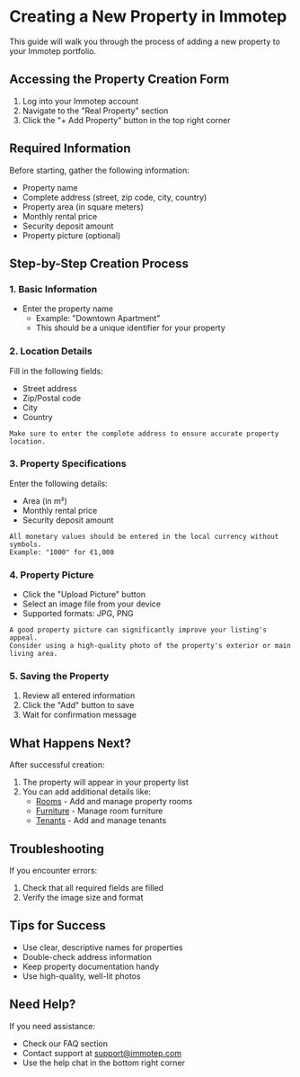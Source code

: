 # Creating a New Property in Immotep

This guide will walk you through the process of adding a new property to your
Immotep portfolio.

## Accessing the Property Creation Form

1. Log into your Immotep account
2. Navigate to the "Real Property" section
3. Click the "+ Add Property" button in the top right corner

## Required Information

Before starting, gather the following information:

- Property name
- Complete address (street, zip code, city, country)
- Property area (in square meters)
- Monthly rental price
- Security deposit amount
- Property picture (optional)

## Step-by-Step Creation Process

### 1. Basic Information

- Enter the property name
  - Example: "Downtown Apartment"
  - This should be a unique identifier for your property

### 2. Location Details

Fill in the following fields:

- Street address
- Zip/Postal code
- City
- Country

```tip
Make sure to enter the complete address to ensure accurate property location.
```

### 3. Property Specifications

Enter the following details:

- Area (in m²)
- Monthly rental price
- Security deposit amount

```note
All monetary values should be entered in the local currency without symbols.
Example: "1000" for €1,000
```

### 4. Property Picture

- Click the "Upload Picture" button
- Select an image file from your device
- Supported formats: JPG, PNG

```tip
A good property picture can significantly improve your listing's appeal.
Consider using a high-quality photo of the property's exterior or main living area.
```

### 5. Saving the Property

1. Review all entered information
2. Click the "Add" button to save
3. Wait for confirmation message

## What Happens Next?

After successful creation:

1. The property will appear in your property list
2. You can add additional details like:
   - [Rooms](./room-management-guide.md) - Add and manage property rooms
   - [Furniture](./furniture-management-guide.md) - Manage room furniture
   - [Tenants](./tenant-management-guide.md) - Add and manage tenants

## Troubleshooting

If you encounter errors:

1. Check that all required fields are filled
2. Verify the image size and format

## Tips for Success

- Use clear, descriptive names for properties
- Double-check address information
- Keep property documentation handy
- Use high-quality, well-lit photos

## Need Help?

If you need assistance:

- Check our FAQ section
- Contact support at support@immotep.com
- Use the help chat in the bottom right corner
